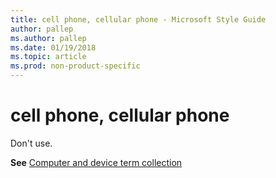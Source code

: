 ```yaml
---
title: cell phone, cellular phone - Microsoft Style Guide
author: pallep
ms.author: pallep
ms.date: 01/19/2018
ms.topic: article
ms.prod: non-product-specific
---
```


# cell phone, cellular phone

Don't use. 

**See** [Computer and device term collection](~/a-z-word-list-term-collections/term-collections/computer-device-terms.md)
